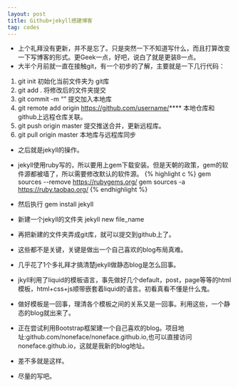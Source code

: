 ```yaml
---
layout: post
title: Github+jekyll搭建博客
tag: codes
---
```

*  上个礼拜没有更新，并不是忘了。只是突然一下不知道写什么，而且打算改变一下写博客的形式。更Geek一点，好吧，说白了就是更装B一点。
*  大半个月前就一直在接触git，有一个初步的了解，主要就是一下几行代码：

1. git init 初始化当前文件夹为 git库
2. git add . 将修改后的文件夹提交
3. git commit -m “” 提交加入本地库
4. git remote add origin https://github.com/username/**** 本地仓库和github上远程仓库关联。
5. git push origin master 提交推送合并，更新远程库。
6. git pull origin master 本地库与远程库同步
*  之后就是jekyll的操作。
*  jekyll使用ruby写的，所以要用上gem下载安装。但是天朝的政策，gem的软件源都被墙了，所以需要修改默认的软件源。
{% highlight c %}
gem sources --remove https://rubygems.org/
gem sources -a https://ruby.taobao.org/
{% endhighlight %}
*  然后执行 gem install jekyll 
*  新建一个jekyll的文件夹 jekyll new file_name 
*  再把新建的文件夹弄成git库，就可以提交到github上了。
*  这些都不是关键，关键是做出一个自己喜欢的blog布局真难。
*  几乎花了1个多礼拜才搞清楚jekyll做静态blog是怎么回事。
*  jkyll利用了liquid的模板语言，事先做好几个default，post，page等等的html模板，html+css+js顺带嵌套着liquid的语言。初看真看不懂是什么鬼。
*  做好模板是一回事，理清各个模板之间的关系又是一回事。利用这些，一个静态的blog就出来了。
*  正在尝试利用Bootstrap框架建一个自己喜欢的blog。项目地址:github.com/noneface/noneface.github.io,也可以直接访问noneface.github.io，这就是我新的blog地址。

*  差不多就是这样。
*  尽量的写吧。
